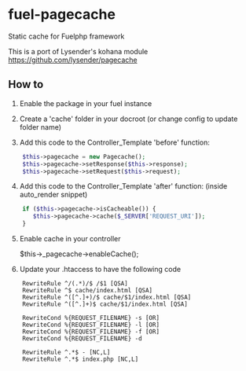 fuel-pagecache
==============

Static cache for Fuelphp framework

This is a port of Lysender's kohana module
https://github.com/lysender/pagecache

How to
------

1. Enable the package in your fuel instance

2. Create a 'cache' folder in your docroot (or change config to update folder name)

3. Add this code to the Controller_Template 'before' function:

``` php
    $this->pagecache = new Pagecache();
    $this->pagecache->setResponse($this->response);
    $this->pagecache->setRequest($this->request);
```

4. Add this code to the Controller_Template 'after' function:
   (inside auto_render snippet)

``` php    
    if ($this->pagecache->isCacheable()) {
       $this->pagecache->cache($_SERVER['REQUEST_URI']);
    }
```
    
5. Enable cache in your controller

	$this->_pagecache->enableCache();

6. Update your .htaccess to have the following code

```
    RewriteRule ^/(.*)/$ /$1 [QSA]
    RewriteRule ^$ cache/index.html [QSA]
    RewriteRule ^([^.]+)/$ cache/$1/index.html [QSA]
    RewriteRule ^([^.]+)$ cache/$1/index.html [QSA]

    RewriteCond %{REQUEST_FILENAME} -s [OR]
    RewriteCond %{REQUEST_FILENAME} -l [OR]
    RewriteCond %{REQUEST_FILENAME} -f [OR]
    RewriteCond %{REQUEST_FILENAME} -d

    RewriteRule ^.*$ - [NC,L]
    RewriteRule ^.*$ index.php [NC,L]   
```
